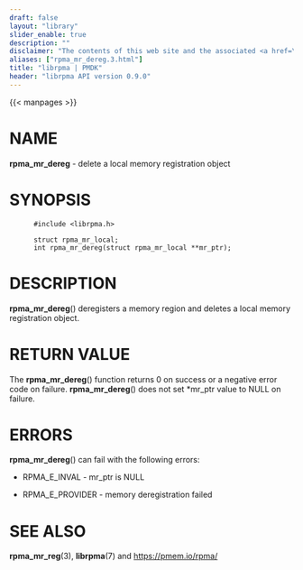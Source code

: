 ```yaml
---
draft: false
layout: "library"
slider_enable: true
description: ""
disclaimer: "The contents of this web site and the associated <a href=\"https://github.com/pmem\">GitHub repositories</a> are BSD-licensed open source."
aliases: ["rpma_mr_dereg.3.html"]
title: "librpma | PMDK"
header: "librpma API version 0.9.0"
---
```

{{< manpages >}}

[comment]: <> (SPDX-License-Identifier: BSD-3-Clause)
[comment]: <> (Copyright 2020, Intel Corporation)

NAME
====

**rpma\_mr\_dereg** - delete a local memory registration object

SYNOPSIS
========

          #include <librpma.h>

          struct rpma_mr_local;
          int rpma_mr_dereg(struct rpma_mr_local **mr_ptr);

DESCRIPTION
===========

**rpma\_mr\_dereg**() deregisters a memory region and deletes a local
memory registration object.

RETURN VALUE
============

The **rpma\_mr\_dereg**() function returns 0 on success or a negative
error code on failure. **rpma\_mr\_dereg**() does not set \*mr\_ptr
value to NULL on failure.

ERRORS
======

**rpma\_mr\_dereg**() can fail with the following errors:

-   RPMA\_E\_INVAL - mr\_ptr is NULL

-   RPMA\_E\_PROVIDER - memory deregistration failed

SEE ALSO
========

**rpma\_mr\_reg**(3), **librpma**(7) and https://pmem.io/rpma/
